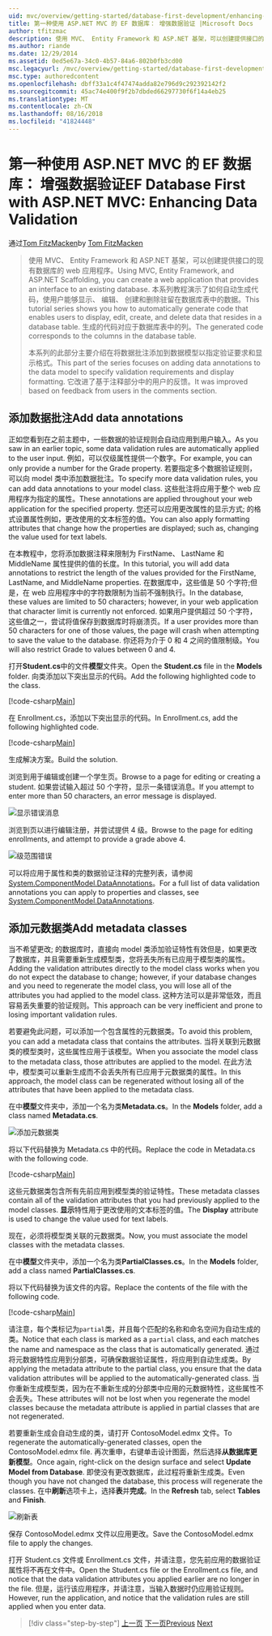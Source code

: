 ```yaml
---
uid: mvc/overview/getting-started/database-first-development/enhancing-data-validation
title: 第一种使用 ASP.NET MVC 的 EF 数据库： 增强数据验证 |Microsoft Docs
author: tfitzmac
description: 使用 MVC、 Entity Framework 和 ASP.NET 基架，可以创建提供接口的现有数据库的 web 应用程序。 此教程系列...
ms.author: riande
ms.date: 12/29/2014
ms.assetid: 0ed5e67a-34c0-4b57-84a6-802b0fb3cd00
msc.legacyurl: /mvc/overview/getting-started/database-first-development/enhancing-data-validation
msc.type: authoredcontent
ms.openlocfilehash: dbff33a1c4f47474adda82e796d9c292392142f2
ms.sourcegitcommit: 45ac74e400f9f2b7dbded66297730f6f14a4eb25
ms.translationtype: MT
ms.contentlocale: zh-CN
ms.lasthandoff: 08/16/2018
ms.locfileid: "41824448"
---
```

<a name="ef-database-first-with-aspnet-mvc-enhancing-data-validation"></a><span data-ttu-id="50da8-104">第一种使用 ASP.NET MVC 的 EF 数据库： 增强数据验证</span><span class="sxs-lookup"><span data-stu-id="50da8-104">EF Database First with ASP.NET MVC: Enhancing Data Validation</span></span>
====================
<span data-ttu-id="50da8-105">通过[Tom FitzMacken](https://github.com/tfitzmac)</span><span class="sxs-lookup"><span data-stu-id="50da8-105">by [Tom FitzMacken](https://github.com/tfitzmac)</span></span>

> <span data-ttu-id="50da8-106">使用 MVC、 Entity Framework 和 ASP.NET 基架，可以创建提供接口的现有数据库的 web 应用程序。</span><span class="sxs-lookup"><span data-stu-id="50da8-106">Using MVC, Entity Framework, and ASP.NET Scaffolding, you can create a web application that provides an interface to an existing database.</span></span> <span data-ttu-id="50da8-107">本系列教程演示了如何自动生成代码，使用户能够显示、 编辑、 创建和删除驻留在数据库表中的数据。</span><span class="sxs-lookup"><span data-stu-id="50da8-107">This tutorial series shows you how to automatically generate code that enables users to display, edit, create, and delete data that resides in a database table.</span></span> <span data-ttu-id="50da8-108">生成的代码对应于数据库表中的列。</span><span class="sxs-lookup"><span data-stu-id="50da8-108">The generated code corresponds to the columns in the database table.</span></span>
> 
> <span data-ttu-id="50da8-109">本系列的此部分主要介绍在将数据批注添加到数据模型以指定验证要求和显示格式。</span><span class="sxs-lookup"><span data-stu-id="50da8-109">This part of the series focuses on adding data annotations to the data model to specify validation requirements and display formatting.</span></span> <span data-ttu-id="50da8-110">它改进了基于注释部分中的用户的反馈。</span><span class="sxs-lookup"><span data-stu-id="50da8-110">It was improved based on feedback from users in the comments section.</span></span>


## <a name="add-data-annotations"></a><span data-ttu-id="50da8-111">添加数据批注</span><span class="sxs-lookup"><span data-stu-id="50da8-111">Add data annotations</span></span>

<span data-ttu-id="50da8-112">正如您看到在之前主题中，一些数据的验证规则会自动应用到用户输入。</span><span class="sxs-lookup"><span data-stu-id="50da8-112">As you saw in an earlier topic, some data validation rules are automatically applied to the user input.</span></span> <span data-ttu-id="50da8-113">例如，可以仅级属性提供一个数字。</span><span class="sxs-lookup"><span data-stu-id="50da8-113">For example, you can only provide a number for the Grade property.</span></span> <span data-ttu-id="50da8-114">若要指定多个数据验证规则，可以向 model 类中添加数据批注。</span><span class="sxs-lookup"><span data-stu-id="50da8-114">To specify more data validation rules, you can add data annotations to your model class.</span></span> <span data-ttu-id="50da8-115">这些批注将应用于整个 web 应用程序为指定的属性。</span><span class="sxs-lookup"><span data-stu-id="50da8-115">These annotations are applied throughout your web application for the specified property.</span></span> <span data-ttu-id="50da8-116">您还可以应用更改属性的显示方式; 的格式设置属性例如，更改使用的文本标签的值。</span><span class="sxs-lookup"><span data-stu-id="50da8-116">You can also apply formatting attributes that change how the properties are displayed; such as, changing the value used for text labels.</span></span>

<span data-ttu-id="50da8-117">在本教程中，您将添加数据注释来限制为 FirstName、 LastName 和 MiddleName 属性提供的值的长度。</span><span class="sxs-lookup"><span data-stu-id="50da8-117">In this tutorial, you will add data annotations to restrict the length of the values provided for the FirstName, LastName, and MiddleName properties.</span></span> <span data-ttu-id="50da8-118">在数据库中，这些值是 50 个字符;但是，在 web 应用程序中的字符数限制为当前不强制执行。</span><span class="sxs-lookup"><span data-stu-id="50da8-118">In the database, these values are limited to 50 characters; however, in your web application that character limit is currently not enforced.</span></span> <span data-ttu-id="50da8-119">如果用户提供超过 50 个字符，这些值之一，尝试将值保存到数据库时将崩溃页。</span><span class="sxs-lookup"><span data-stu-id="50da8-119">If a user provides more than 50 characters for one of those values, the page will crash when attempting to save the value to the database.</span></span> <span data-ttu-id="50da8-120">你还将为介于 0 和 4 之间的值限制级。</span><span class="sxs-lookup"><span data-stu-id="50da8-120">You will also restrict Grade to values between 0 and 4.</span></span>

<span data-ttu-id="50da8-121">打开**Student.cs**中的文件**模型**文件夹。</span><span class="sxs-lookup"><span data-stu-id="50da8-121">Open the **Student.cs** file in the **Models** folder.</span></span> <span data-ttu-id="50da8-122">向类添加以下突出显示的代码。</span><span class="sxs-lookup"><span data-stu-id="50da8-122">Add the following highlighted code to the class.</span></span>

[!code-csharp[Main](enhancing-data-validation/samples/sample1.cs?highlight=5,15,17,20)]

<span data-ttu-id="50da8-123">在 Enrollment.cs，添加以下突出显示的代码。</span><span class="sxs-lookup"><span data-stu-id="50da8-123">In Enrollment.cs, add the following highlighted code.</span></span>

[!code-csharp[Main](enhancing-data-validation/samples/sample2.cs?highlight=5,10)]

<span data-ttu-id="50da8-124">生成解决方案。</span><span class="sxs-lookup"><span data-stu-id="50da8-124">Build the solution.</span></span>

<span data-ttu-id="50da8-125">浏览到用于编辑或创建一个学生页。</span><span class="sxs-lookup"><span data-stu-id="50da8-125">Browse to a page for editing or creating a student.</span></span> <span data-ttu-id="50da8-126">如果尝试输入超过 50 个字符，显示一条错误消息。</span><span class="sxs-lookup"><span data-stu-id="50da8-126">If you attempt to enter more than 50 characters, an error message is displayed.</span></span>

![显示错误消息](enhancing-data-validation/_static/image1.png)

<span data-ttu-id="50da8-128">浏览到页以进行编辑注册，并尝试提供 4 级。</span><span class="sxs-lookup"><span data-stu-id="50da8-128">Browse to the page for editing enrollments, and attempt to provide a grade above 4.</span></span>

![级范围错误](enhancing-data-validation/_static/image2.png)

<span data-ttu-id="50da8-130">可以将应用于属性和类的数据验证注释的完整列表，请参阅[System.ComponentModel.DataAnnotations](https://msdn.microsoft.com/library/system.componentmodel.dataannotations.aspx)。</span><span class="sxs-lookup"><span data-stu-id="50da8-130">For a full list of data validation annotations you can apply to properties and classes, see [System.ComponentModel.DataAnnotations](https://msdn.microsoft.com/library/system.componentmodel.dataannotations.aspx).</span></span>

## <a name="add-metadata-classes"></a><span data-ttu-id="50da8-131">添加元数据类</span><span class="sxs-lookup"><span data-stu-id="50da8-131">Add metadata classes</span></span>

<span data-ttu-id="50da8-132">当不希望更改; 的数据库时，直接向 model 类添加验证特性有效但是，如果更改了数据库，并且需要重新生成模型类，您将丢失所有已应用于模型类的属性。</span><span class="sxs-lookup"><span data-stu-id="50da8-132">Adding the validation attributes directly to the model class works when you do not expect the database to change; however, if your database changes and you need to regenerate the model class, you will lose all of the attributes you had applied to the model class.</span></span> <span data-ttu-id="50da8-133">这种方法可以是非常低效，而且容易丢失重要的验证规则。</span><span class="sxs-lookup"><span data-stu-id="50da8-133">This approach can be very inefficient and prone to losing important validation rules.</span></span>

<span data-ttu-id="50da8-134">若要避免此问题，可以添加一个包含属性的元数据类。</span><span class="sxs-lookup"><span data-stu-id="50da8-134">To avoid this problem, you can add a metadata class that contains the attributes.</span></span> <span data-ttu-id="50da8-135">当将关联到元数据类的模型类时，这些属性应用于该模型。</span><span class="sxs-lookup"><span data-stu-id="50da8-135">When you associate the model class to the metadata class, those attributes are applied to the model.</span></span> <span data-ttu-id="50da8-136">在此方法中，模型类可以重新生成而不会丢失所有已应用于元数据类的属性。</span><span class="sxs-lookup"><span data-stu-id="50da8-136">In this approach, the model class can be regenerated without losing all of the attributes that have been applied to the metadata class.</span></span>

<span data-ttu-id="50da8-137">在中**模型**文件夹中，添加一个名为类**Metadata.cs**。</span><span class="sxs-lookup"><span data-stu-id="50da8-137">In the **Models** folder, add a class named **Metadata.cs**.</span></span>

![添加元数据类](enhancing-data-validation/_static/image3.png)

<span data-ttu-id="50da8-139">将以下代码替换为 Metadata.cs 中的代码。</span><span class="sxs-lookup"><span data-stu-id="50da8-139">Replace the code in Metadata.cs with the following code.</span></span>

[!code-csharp[Main](enhancing-data-validation/samples/sample3.cs)]

<span data-ttu-id="50da8-140">这些元数据类包含所有先前应用到模型类的验证特性。</span><span class="sxs-lookup"><span data-stu-id="50da8-140">These metadata classes contain all of the validation attributes that you had previously applied to the model classes.</span></span> <span data-ttu-id="50da8-141">**显示**特性用于更改使用的文本标签的值。</span><span class="sxs-lookup"><span data-stu-id="50da8-141">The **Display** attribute is used to change the value used for text labels.</span></span>

<span data-ttu-id="50da8-142">现在，必须将模型类关联的元数据类。</span><span class="sxs-lookup"><span data-stu-id="50da8-142">Now, you must associate the model classes with the metadata classes.</span></span>

<span data-ttu-id="50da8-143">在中**模型**文件夹中，添加一个名为类**PartialClasses.cs**。</span><span class="sxs-lookup"><span data-stu-id="50da8-143">In the **Models** folder, add a class named **PartialClasses.cs**.</span></span>

<span data-ttu-id="50da8-144">将以下代码替换为该文件的内容。</span><span class="sxs-lookup"><span data-stu-id="50da8-144">Replace the contents of the file with the following code.</span></span>

[!code-csharp[Main](enhancing-data-validation/samples/sample4.cs)]

<span data-ttu-id="50da8-145">请注意，每个类标记为`partial`类，并且每个匹配的名称和命名空间为自动生成的类。</span><span class="sxs-lookup"><span data-stu-id="50da8-145">Notice that each class is marked as a `partial` class, and each matches the name and namespace as the class that is automatically generated.</span></span> <span data-ttu-id="50da8-146">通过将元数据特性应用到分部类，可确保数据验证属性，将应用到自动生成类。</span><span class="sxs-lookup"><span data-stu-id="50da8-146">By applying the metadata attribute to the partial class, you ensure that the data validation attributes will be applied to the automatically-generated class.</span></span> <span data-ttu-id="50da8-147">当你重新生成模型类，因为在不重新生成的分部类中应用的元数据特性，这些属性不会丢失。</span><span class="sxs-lookup"><span data-stu-id="50da8-147">These attributes will not be lost when you regenerate the model classes because the metadata attribute is applied in partial classes that are not regenerated.</span></span>

<span data-ttu-id="50da8-148">若要重新生成会自动生成的类，请打开 ContosoModel.edmx 文件。</span><span class="sxs-lookup"><span data-stu-id="50da8-148">To regenerate the automatically-generated classes, open the ContosoModel.edmx file.</span></span> <span data-ttu-id="50da8-149">再次重申，右键单击设计图面，然后选择**从数据库更新模型**。</span><span class="sxs-lookup"><span data-stu-id="50da8-149">Once again, right-click on the design surface and select **Update Model from Database**.</span></span> <span data-ttu-id="50da8-150">即使没有更改数据库，此过程将重新生成类。</span><span class="sxs-lookup"><span data-stu-id="50da8-150">Even though you have not changed the database, this process will regenerate the classes.</span></span> <span data-ttu-id="50da8-151">在中**刷新**选项卡上，选择**表**并**完成**。</span><span class="sxs-lookup"><span data-stu-id="50da8-151">In the **Refresh** tab, select **Tables** and **Finish**.</span></span>

![刷新表](enhancing-data-validation/_static/image4.png)

<span data-ttu-id="50da8-153">保存 ContosoModel.edmx 文件以应用更改。</span><span class="sxs-lookup"><span data-stu-id="50da8-153">Save the ContosoModel.edmx file to apply the changes.</span></span>

<span data-ttu-id="50da8-154">打开 Student.cs 文件或 Enrollment.cs 文件，并请注意，您先前应用的数据验证属性将不再在文件中。</span><span class="sxs-lookup"><span data-stu-id="50da8-154">Open the Student.cs file or the Enrollment.cs file, and notice that the data validation attributes you applied earlier are no longer in the file.</span></span> <span data-ttu-id="50da8-155">但是，运行该应用程序，并请注意，当输入数据时仍应用验证规则。</span><span class="sxs-lookup"><span data-stu-id="50da8-155">However, run the application, and notice that the validation rules are still applied when you enter data.</span></span>

> [!div class="step-by-step"]
> <span data-ttu-id="50da8-156">[上一页](customizing-a-view.md)
> [下一页](publish-to-azure.md)</span><span class="sxs-lookup"><span data-stu-id="50da8-156">[Previous](customizing-a-view.md)
[Next](publish-to-azure.md)</span></span>

